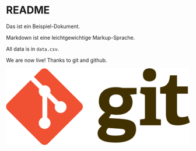 # README

Das ist ein Beispiel-Dokument.

Markdown ist eine leichtgewichtige Markup-Sprache.

All data is in `data.csv`.

We are now live! Thanks to git and github.

![](Git-logo.svg)